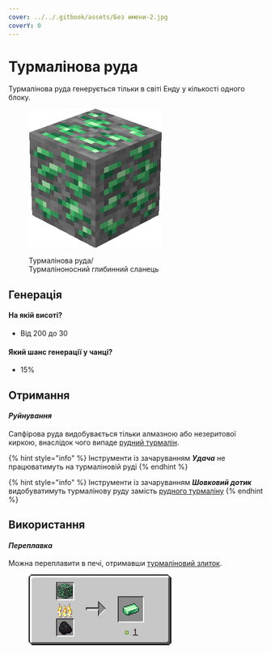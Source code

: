 ```yaml
---
cover: ../../.gitbook/assets/Без имени-2.jpg
coverY: 0
---
```


# Турмалінова руда

Турмалінова руда генерується тільки в світі Енду у кількості одного блоку.

<figure><img src="../../.gitbook/assets/green_ore.gif" alt=""><figcaption><p>Турмалінова руда/<br>Турмаліноносний глибинний сланець</p></figcaption ></figure>

## Генерація

#### На якій висоті?

* Від 200 до 30

#### Який шанс генерації у чанці?

* 15%

## Отримання

#### _Руйнування_

Сапфірова руда видобувається тільки алмазною або незеритової киркою, внаслідок чого випаде [рудний турмалін](../materialy/metally-i-mineraly/rudnyi-turmalin.md).

{% hint style="info" %}
Інструменти із зачаруванням _**Удача**_ не працюватимуть на турмаліновій руді
{% endhint %}

{% hint style="info" %}
Інструменти із зачаруванням _**Шовковий дотик**_ видобуватимуть турмалінову руду замість [рудного турмаліну](../materialy/metally-i-mineraly/rudnyi-turmalin.md)
{% endhint %}

## Використання

#### _Переплавка_

Можна переплавити в печі, отримавши [турмаліновий злиток](../materialy/metally-i-mineraly/turmalinovyi-slitok.md).

<figure><img src="../../.gitbook/assets/green_ore_ingot_result.gif" alt=""><figcaption></figcaption></figure>

